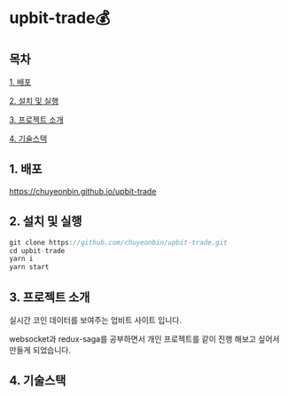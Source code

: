 # upbit-trade💰
## 목차
[1. 배포](#1-배포)

[2. 설치 및 실행](#2-설치-및-실행)

[3. 프로젝트 소개](#3-프로젝트-소개)

[4. 기술스택](#4-기술스택)

## 1. 배포
https://chuyeonbin.github.io/upbit-trade

## 2. 설치 및 실행
```jsx
git clone https://github.com/chuyeonbin/upbit-trade.git
cd upbit-trade
yarn i
yarn start
```

## 3. 프로젝트 소개

<p>실시간 코인 데이터를 보여주는 업비트 사이트 입니다.</p>
<p>websocket과 redux-saga를 공부하면서 개인 프로젝트를 같이 진행 해보고 싶어서 만들게 되었습니다.</p>

## 4. 기술스택
